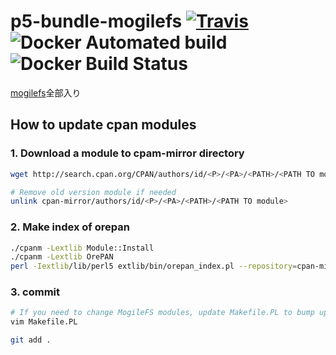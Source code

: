 p5-bundle-mogilefs [![Travis](https://img.shields.io/travis/pepabo/p5-bundle-mogilefs.svg?style=flat-square)](https://travis-ci.org/pepabo/p5-bundle-mogilefs)![Docker Automated build](https://img.shields.io/docker/automated/pepabo/mogilefs.svg?style=flat-square)![Docker Build Status](https://img.shields.io/docker/build/pepabo/mogilefs.svg?style=flat-square)
==================

[mogilefs](https://github.com/mogilefs)全部入り

How to update cpan modules
---

### 1. Download a module to cpam-mirror directory

```sh
wget http://search.cpan.org/CPAN/authors/id/<P>/<PA>/<PATH>/<PATH TO module> -P cpan-mirror/authors/id/<P>/<PA>/<PATH>/

# Remove old version module if needed
unlink cpan-mirror/authors/id/<P>/<PA>/<PATH>/<PATH TO module>
```

### 2. Make index of orepan

```sh
./cpanm -Lextlib Module::Install
./cpanm -Lextlib OrePAN
perl -Iextlib/lib/perl5 extlib/bin/orepan_index.pl --repository=cpan-mirror/
```

### 3. commit

```sh
# If you need to change MogileFS modules, update Makefile.PL to bump up version.
vim Makefile.PL

git add .
```
